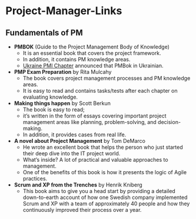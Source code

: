 # Project-Manager-Links

## Fundamentals of PM

* **PMBOK** (Guide to the Project Management Body of Knowledge)
  - It is an essential book that covers the project framework.
  - In addition, it contains PM knowledge areas. 
  - [Ukraine PMI Chapter](https://pmiukraine.org/pmbok7/) announced that PMBok in Ukrainian. 
* **PMP Exam Preparation** by Rita Mulcahy
  - The book covers project management processes and PM knowledge areas.
  - It is easy to read and contains tasks/tests after each chapter on evaluating knowledge.
* **Making things happen** by Scott Berkun
  - The book is easy to read;
  - it’s written in the form of essays covering important project management areas like planning, problem-solving, and decision-making.
  - In addition, it provides cases from real life.
* **A novel about Project Management** by Tom DeMarco
  - He wrote an excellent book that helps the person who just started their deep dive into the IT project world.
  - What’s inside? A lot of practical and valuable approaches to management.
  - One of the benefits of this book is how it presents the logic of Agile practices.
* **Scrum and XP from the Trenches** by Henrik Kniberg
  - This book aims to give you a head start by providing a detailed down-to-earth account of how one Swedish company implemented Scrum and XP with a team of approximately 40 people and how they continuously improved their process over a year.









